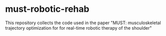 # must-robotic-rehab
This repository collects the code used in the paper "MUST: musculoskeletal trajectory optimization for for real-time robotic therapy of the shoulder"
